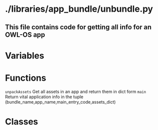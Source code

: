 # ./libraries/app_bundle/unbundle.py
This file contains code for getting all info for an OWL-OS app
-----------------------------
# Variables

# Functions
`unpackAssets`
Get all assets in an app and return them in dict form
`main`
Return vital application info in the tuple (bundle_name,app_name,main_entry_code,assets_dict)
# Classes
